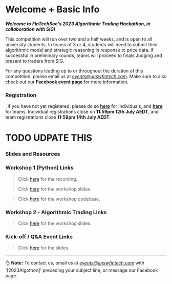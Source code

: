 # Welcome + Basic Info

**_Welcome to FinTechSoc's 2023 Algorithmic Trading Hackathon, in collaboration with SIG!_**

This competition will run over two and a half weeks, and is open to all university students. In teams of 3 or 4, students will need to submit their algorithmic model and strategic reasoning in response to price data. If successful in preliminary rounds, teams will proceed to finals Judging and present to traders from SIG.

For any questions leading up to or throughout the duration of this competition, please email us at *events@unswfintech.com*. Make sure to also check out our **[Facebook event page](https://fb.me/e/4FXkJDX2q)** for more information.

### **Registration**

\_If you have not yet registered, please do so **[here](https://docs.google.com/forms/d/e/1FAIpQLScKABOp98QT5q3bpMP4yUoZIojYFzbZa-Imkm8ZUQvZshpRIg/viewform)** for individuals, and **[here](https://docs.google.com/forms/d/e/1FAIpQLSdSw-QtPbwhkQDUFpRta-QMkep_BsKXpraJMnmb3qH25RkYgQ/viewform)** for teams. Individual registrations close on **11:59pm 12th July AEDT**, and team registrations close **11:59pm 14th July AEDT**.

# TODO UDPATE THIS

### **Slides and Resources**

### Workshop 1 (Python) Links

> Click [here](https://zoom.us/rec/share/sF8EVA8-_VaUEnGM-3ZoIgSbD5bYyGoW1TXnYD1U71-A0PHdR_8DU116lU2Ab5Qi.OhWS8Dh6lV2ibvC9) for the recording.

> Click [here](https://unsw-my.sharepoint.com/:p:/g/personal/z5363065_ad_unsw_edu_au/EU0JccsEvXpAqg_s6zTMS2MBR3nhdrKBAT9pcOBlouPE_g?rtime=DCx2B_5U2kg) for the workshop slides.

> Click [here](https://replit.com/@UNSW-Fintech-So/AlgothonWorkshop1-Overview#main.py) for the workshop codebase.

### Workshop 2 - Algorithmic Trading Links

> Click [here](https://drive.google.com/file/d/1qJPwl48jnsaiHP7QxfK7TlED60zx0UO2/view?usp=sharing) for the workshop slides.

### Kick-off / Q&A Event Links

> Click [here](https://drive.google.com/file/d/1G0wvL4JEmI67sesG6Sew-xuha0aIqR70/view?fbclid=IwAR2qx_o0H80EoLasI_0h7pxUlPSb4gmBrNBczCfZgeWARtuQhxkI1wlNmPI) for the slides.

---

👌 **Note:** To contact us, email us at *events@unswfintech.com* with '[2023Algothon]' preceding your subject line, or message our Facebook page.

